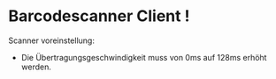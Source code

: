 # Barcodescanner Client !
Scanner voreinstellung:
- Die Übertragungsgeschwindigkeit muss von 0ms auf 128ms erhöht werden.
<!-- - Folgender Präfix muss eingetragen werden: "CTRL + HOME" -->


